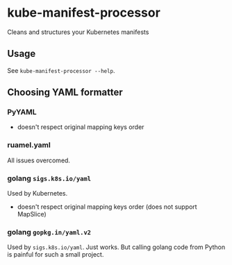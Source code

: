 # kube-manifest-processor

Cleans and structures your Kubernetes manifests


## Usage

See `kube-manifest-processor --help`.


## Choosing YAML formatter

### PyYAML
* doesn't respect original mapping keys order

### ruamel.yaml
All issues overcomed.

### golang `sigs.k8s.io/yaml`
Used by Kubernetes.
* doesn't respect original mapping keys order (does not support MapSlice)

### golang `gopkg.in/yaml.v2`
Used by `sigs.k8s.io/yaml`. Just works. But calling golang code from Python is painful for such a small project.
